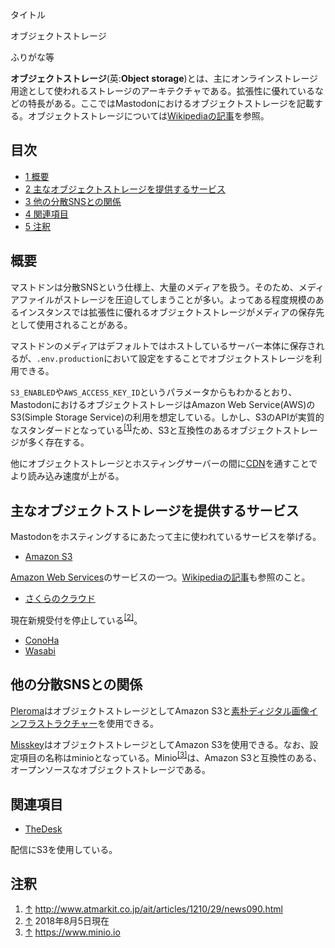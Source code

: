 <div>

タイトル

</div>

オブジェクトストレージ

ふりがな等

  

**オブジェクトストレージ**(英:**Object storage**)とは、主にオンラインストレージ用途として使われるストレージのアーキテクチャである。拡張性に優れているなどの特長がある。ここではMastodonにおけるオブジェクトストレージを記載する。オブジェクトストレージについては[Wikipediaの記事](https://ja.wikipedia.org/wiki/%E3%82%AA%E3%83%96%E3%82%B8%E3%82%A7%E3%82%AF%E3%83%88%E3%82%B9%E3%83%88%E3%83%AC%E3%83%BC%E3%82%B8 "jawp:オブジェクトストレージ")を参照。

<div>

<div lang="ja" dir="ltr">

## 目次

</div>

-   [1 概要](#.E6.A6.82.E8.A6.81)
-   [2 主なオブジェクトストレージを提供するサービス](#.E4.B8.BB.E3.81.AA.E3.82.AA.E3.83.96.E3.82.B8.E3.82.A7.E3.82.AF.E3.83.88.E3.82.B9.E3.83.88.E3.83.AC.E3.83.BC.E3.82.B8.E3.82.92.E6.8F.90.E4.BE.9B.E3.81.99.E3.82.8B.E3.82.B5.E3.83.BC.E3.83.93.E3.82.B9)
-   [3 他の分散SNSとの関係](#.E4.BB.96.E3.81.AE.E5.88.86.E6.95.A3SNS.E3.81.A8.E3.81.AE.E9.96.A2.E4.BF.82)
-   [4 関連項目](#.E9.96.A2.E9.80.A3.E9.A0.85.E7.9B.AE)
-   [5 注釈](#.E6.B3.A8.E9.87.88)

</div>

## 概要

マストドンは分散SNSという仕様上、大量のメディアを扱う。そのため、メディアファイルがストレージを圧迫してしまうことが多い。よってある程度規模のあるインスタンスでは拡張性に優れるオブジェクトストレージがメディアの保存先として使用されることがある。

マストドンのメディアはデフォルトではホストしているサーバー本体に保存されるが、`.env.production`において設定をすることでオブジェクトストレージを利用できる。

`S3_ENABLED`や`AWS_ACCESS_KEY_ID`というパラメータからもわかるとおり、MastodonにおけるオブジェクトストレージはAmazon Web Service(AWS)のS3(Simple Storage Service)の利用を想定している。しかし、S3のAPIが実質的なスタンダードとなっている<sup>[\[1\]](#cite_note-1)</sup>ため、S3と互換性のあるオブジェクトストレージが多く存在する。

他にオブジェクトストレージとホスティングサーバーの間に[CDN](/CDN "CDN (存在しないページ)")を通すことでより読み込み速度が上がる。

## 主なオブジェクトストレージを提供するサービス

Mastodonをホスティングするにあたって主に使われているサービスを挙げる。

-   <a href="https://aws.amazon.com/jp/s3/" rel="nofollow">Amazon S3</a>

<a href="https://aws.amazon.com/" rel="nofollow">Amazon Web Services</a>のサービスの一つ。<a href="https://ja.wikipedia.org/wiki/Amazon_Simple_Storage_Service" rel="nofollow">Wikipediaの記事</a>も参照のこと。

-   <a href="https://cloud.sakura.ad.jp/specification/object-storage/" rel="nofollow">さくらのクラウド</a>

現在新規受付を停止している<sup>[\[2\]](#cite_note-2)</sup>。

-   <a href="https://www.conoha.jp/function/objectstorage/" rel="nofollow">ConoHa</a>
-   <a href="https://wasabi.com" rel="nofollow">Wasabi</a>

## 他の分散SNSとの関係

[Pleroma](/Pleroma "Pleroma")はオブジェクトストレージとしてAmazon S3と[素朴ディジタル画像インフラストラクチャー](/%E7%B4%A0%E6%9C%B4%E3%83%87%E3%82%A3%E3%82%B8%E3%82%BF%E3%83%AB%E7%94%BB%E5%83%8F%E3%82%A4%E3%83%B3%E3%83%95%E3%83%A9%E3%82%B9%E3%83%88%E3%83%A9%E3%82%AF%E3%83%81%E3%83%A3%E3%83%BC "素朴ディジタル画像インフラストラクチャー")を使用できる。

[Misskey](/Misskey "Misskey")はオブジェクトストレージとしてAmazon S3を使用できる。なお、設定項目の名称はminioとなっている。Minio<sup>[\[3\]](#cite_note-3)</sup>は、Amazon S3と互換性のある、オープンソースなオブジェクトストレージである。

## 関連項目

-   [TheDesk](/TheDesk "TheDesk")

配信にS3を使用している。

## 注釈

<div>

1.  [↑](#cite_ref-1) <a href="http://www.atmarkit.co.jp/ait/articles/1210/29/news090.html" rel="nofollow">http://www.atmarkit.co.jp/ait/articles/1210/29/news090.html</a>
2.  [↑](#cite_ref-2) 2018年8月5日現在
3.  [↑](#cite_ref-3) <a href="https://www.minio.io" rel="nofollow">https://www.minio.io</a>

</div>
